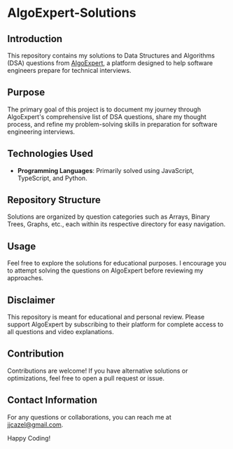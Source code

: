 # AlgoExpert-Solutions

## Introduction
This repository contains my solutions to Data Structures and Algorithms (DSA) questions from [AlgoExpert](https://www.algoexpert.io/questions), a platform designed to help software engineers prepare for technical interviews.

## Purpose
The primary goal of this project is to document my journey through AlgoExpert's comprehensive list of DSA questions, share my thought process, and refine my problem-solving skills in preparation for software engineering interviews.

## Technologies Used
- **Programming Languages**: Primarily solved using JavaScript, TypeScript, and Python.

## Repository Structure
Solutions are organized by question categories such as Arrays, Binary Trees, Graphs, etc., each within its respective directory for easy navigation.

## Usage
Feel free to explore the solutions for educational purposes. I encourage you to attempt solving the questions on AlgoExpert before reviewing my approaches.

## Disclaimer
This repository is meant for educational and personal review. Please support AlgoExpert by subscribing to their platform for complete access to all questions and video explanations.

## Contribution
Contributions are welcome! If you have alternative solutions or optimizations, feel free to open a pull request or issue.

## Contact Information
For any questions or collaborations, you can reach me at [jjcazel@gmail.com](mailto:jjcazel@gmail.com).

Happy Coding!

